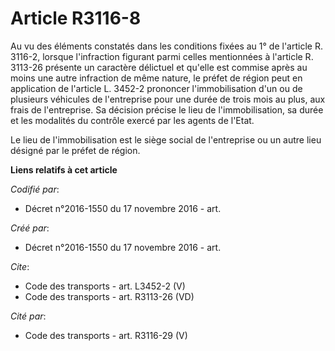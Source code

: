 # Article R3116-8

Au vu des éléments constatés dans les conditions fixées au 1° de l'article R. 3116-2, lorsque l'infraction figurant parmi
celles mentionnées à l'article R. 3113-26 présente un caractère délictuel et qu'elle est commise après au moins une autre
infraction de même nature, le préfet de région peut en application de l'article L. 3452-2 prononcer l'immobilisation d'un ou
de plusieurs véhicules de l'entreprise pour une durée de trois mois au plus, aux frais de l'entreprise. Sa décision précise
le lieu de l'immobilisation, sa durée et les modalités du contrôle exercé par les agents de l'Etat. 

Le lieu de l'immobilisation est le siège social de l'entreprise ou un autre lieu désigné par le préfet de région.

**Liens relatifs à cet article**

_Codifié par_:

  - Décret n°2016-1550 du 17 novembre 2016 - art.

_Créé par_:

  - Décret n°2016-1550 du 17 novembre 2016 - art.

_Cite_:

  - Code des transports - art. L3452-2 (V)
  - Code des transports - art. R3113-26 (VD)

_Cité par_:

  - Code des transports - art. R3116-29 (V)
